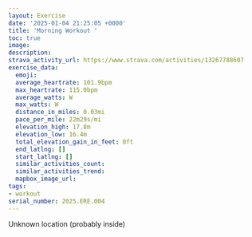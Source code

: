 ```yaml
---
layout: Exercise
date: '2025-01-04 21:25:05 +0000'
title: 'Morning Workout '
toc: true
image:
description:
strava_activity_url: https://www.strava.com/activities/13267788607
exercise_data:
  emoji:
  average_heartrate: 101.9bpm
  max_heartrate: 115.0bpm
  average_watts: W
  max_watts: W
  distance_in_miles: 0.03mi
  pace_per_mile: 22m29s/mi
  elevation_high: 17.8m
  elevation_low: 16.4m
  total_elevation_gain_in_feet: 0ft
  end_latlng: []
  start_latlng: []
  similar_activities_count:
  similar_activities_trend:
  mapbox_image_url:
tags:
- workout
serial_number: 2025.ERE.004
---
```

Unknown location (probably inside)
